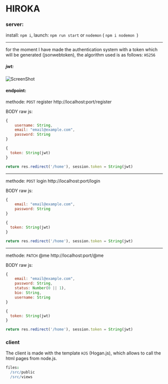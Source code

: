 # HIROKA

### server:

install: `npm i`,
launch: `npm run start` or `nodemon` ( `npm i nodemon `)

---

for the moment I have made the authentication system with a token which will be generated (jsonwebtoken), the algorithm used is as follows: `HS256`

##### jwt:
![ScreenShot](https://grafikart.fr/uploads/2017/10/jwt.png)

#### endpoint:

methode: `POST` register
http://localhost:port/register

BODY raw js:
```js
{
    username: String,
    email: "email@example.com",
    password: String
}
```

```js
{
  token: String(jwt)
}

return res.redirect('/home'), session.token = String(jwt)
```


---

methode: `POST` login
http://localhost:port/login

BODY raw js:
```js
{
    email: "email@example.com",
    password: String
}
```

```js
{
  token: String(jwt)
}

return res.redirect('/home'), session.token = String(jwt)
```

---

methode: `PATCH` @me
http://localhost:port/@me

BODY raw js:
```js
{
    email: "email@example.com",
    password: String,
    status: Number(0 || 1),
    bio: String,
    username: String
}
```

```js
{
  token: String(jwt)
}

return res.redirect('/home'), session.token = String(jwt)
```
### client

The client is made with the template `HJS` (Hogan.js), which allows to call the html pages from node.js.

```coffee
files:
  /src/public
  /src/views
```